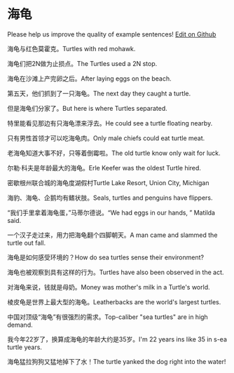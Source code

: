 # 海龟

Please help us improve the quality of example sentences! [Edit on Github](https://github.com/jiyushe/jiyu-example-sentence-source/blob/main/chinese/haigui.md)

<p><span class="chinese">海龟与红色莫霍克。</span><span class="english">Turtles with red mohawk.</span></p>

<p><span class="chinese">海龟们把2N做为止损点。</span><span class="english">The Turtles used a 2N stop.</span></p>

<p><span class="chinese">海龟在沙滩上产完卵之后。</span><span class="english">After laying eggs on the beach.</span></p>

<p><span class="chinese">第五天，他们抓到了一只海龟。</span><span class="english">The next day they caught a turtle.</span></p>

<p><span class="chinese">但是海龟们分家了。</span><span class="english">But here is where Turtles separated.</span></p>

<p><span class="chinese">特里能看见那边有只海龟漂来浮去。</span><span class="english">He could see a turtle floating nearby.</span></p>

<p><span class="chinese">只有男性首领才可以吃海龟肉。</span><span class="english">Only male chiefs could eat turtle meat.</span></p>

<p><span class="chinese">老海龟知道大事不好，只等着倒霉啦。</span><span class="english">The old turtle know only wait for luck.</span></p>

<p><span class="chinese">尔勒·科夫是年龄最大的海龟。</span><span class="english">Erle Keefer was the oldest Turtle hired.</span></p>

<p><span class="chinese">密歇根州联合城的海龟度湖假村</span><span class="english">Turtle Lake Resort, Union City, Michigan</span></p>

<p><span class="chinese">海豹、海龟、企鹅均有鳍状肢。</span><span class="english">Seals, turtles and penguins have flippers.</span></p>

<p><span class="chinese">“我们手里拿着海龟蛋，”马蒂尔德说。</span><span class="english">“We had eggs in our hands, ” Matilda said.</span></p>

<p><span class="chinese">一个汉子走过来，用力把海龟翻个四脚朝天。</span><span class="english">A man came and slammed the turtle out fall.</span></p>

<p><span class="chinese">海龟是如何感受环境的？</span><span class="english">How do sea turtles sense their environment?</span></p>

<p><span class="chinese">海龟也被观察到具有这样的行为。</span><span class="english">Turtles have also been observed in the act.</span></p>

<p><span class="chinese">对海龟来说，钱就是母奶。</span><span class="english">Money was mother's milk in a Turtle's world.</span></p>

<p><span class="chinese">棱皮龟是世界上最大型的海龟。</span><span class="english">Leatherbacks are the world's largest turtles.</span></p>

<p><span class="chinese">中国对顶级“海龟”有很强烈的需求。</span><span class="english">Top-caliber "sea turtles" are in high demand.</span></p>

<p><span class="chinese">我今年22岁了，换算成海龟的年龄大约是35岁。</span><span class="english">I'm 22 years ins like 35 in s-ea turtle years.</span></p>

<p><span class="chinese">海龟猛拉狗狗又猛地掉下了水！</span><span class="english">The turtle yanked the dog right into the water!</span></p>

